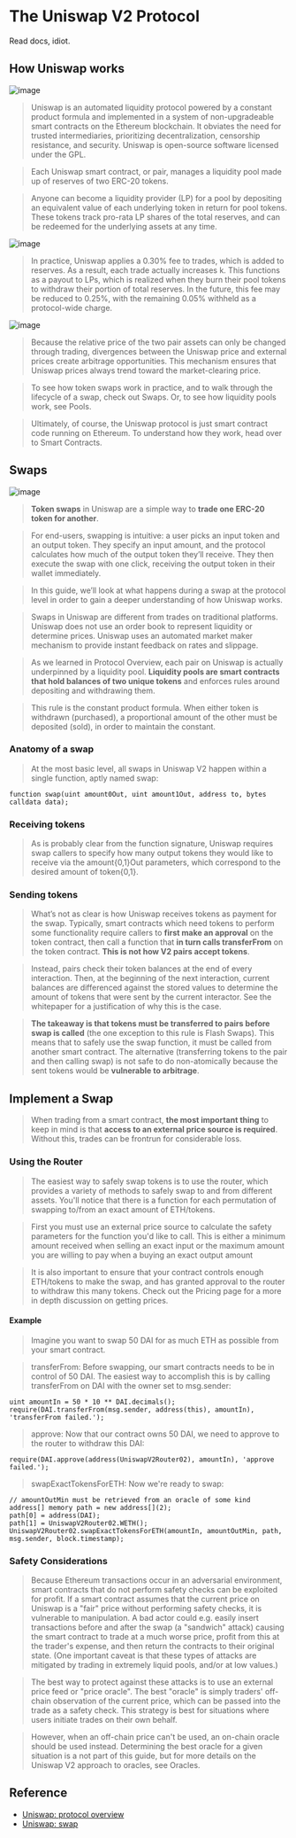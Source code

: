 # The Uniswap V2 Protocol

Read docs, idiot.

## How Uniswap works

![image](https://user-images.githubusercontent.com/83855174/179388798-518a068f-2607-490d-8ffd-e921002d7086.png)

> Uniswap is an automated liquidity protocol powered by a constant product formula and implemented in a system of non-upgradeable smart contracts on the Ethereum blockchain. It obviates the need for trusted intermediaries, prioritizing decentralization, censorship resistance, and security. Uniswap is open-source software licensed under the GPL.

> Each Uniswap smart contract, or pair, manages a liquidity pool made up of reserves of two ERC-20 tokens.

> Anyone can become a liquidity provider (LP) for a pool by depositing an equivalent value of each underlying token in return for pool tokens. These tokens track pro-rata LP shares of the total reserves, and can be redeemed for the underlying assets at any time.

![image](https://user-images.githubusercontent.com/83855174/179388957-1b76dcee-997c-47a8-8561-c118224d0d20.png)

> In practice, Uniswap applies a 0.30% fee to trades, which is added to reserves. As a result, each trade actually increases k. This functions as a payout to LPs, which is realized when they burn their pool tokens to withdraw their portion of total reserves. In the future, this fee may be reduced to 0.25%, with the remaining 0.05% withheld as a protocol-wide charge.

![image](https://user-images.githubusercontent.com/83855174/179389122-270996ce-8333-478a-8f58-d37873313178.png)

> Because the relative price of the two pair assets can only be changed through trading, divergences between the Uniswap price and external prices create arbitrage opportunities. This mechanism ensures that Uniswap prices always trend toward the market-clearing price.

> To see how token swaps work in practice, and to walk through the lifecycle of a swap, check out Swaps. Or, to see how liquidity pools work, see Pools.

> Ultimately, of course, the Uniswap protocol is just smart contract code running on Ethereum. To understand how they work, head over to Smart Contracts.

## Swaps

![image](https://user-images.githubusercontent.com/83855174/179389397-0c2627d9-679d-4126-b86e-8a97058731c9.png)

> **Token swaps** in Uniswap are a simple way to **trade one ERC-20 token for another**.

> For end-users, swapping is intuitive: a user picks an input token and an output token. They specify an input amount, and the protocol calculates how much of the output token they’ll receive. They then execute the swap with one click, receiving the output token in their wallet immediately.

> In this guide, we’ll look at what happens during a swap at the protocol level in order to gain a deeper understanding of how Uniswap works.

> Swaps in Uniswap are different from trades on traditional platforms. Uniswap does not use an order book to represent liquidity or determine prices. Uniswap uses an automated market maker mechanism to provide instant feedback on rates and slippage.

> As we learned in Protocol Overview, each pair on Uniswap is actually underpinned by a liquidity pool. **Liquidity pools are smart contracts that hold balances of two unique tokens** and enforces rules around depositing and withdrawing them.

> This rule is the constant product formula. When either token is withdrawn (purchased), a proportional amount of the other must be deposited (sold), in order to maintain the constant.

### Anatomy of a swap

> At the most basic level, all swaps in Uniswap V2 happen within a single function, aptly named swap:

```solidity
function swap(uint amount0Out, uint amount1Out, address to, bytes calldata data);
```

### Receiving tokens

> As is probably clear from the function signature, Uniswap requires swap callers to specify how many output tokens they would like to receive via the amount{0,1}Out parameters, which correspond to the desired amount of token{0,1}.

### Sending tokens

> What’s not as clear is how Uniswap receives tokens as payment for the swap. Typically, smart contracts which need tokens to perform some functionality require callers to **first make an approval** on the token contract, then call a function that **in turn calls transferFrom** on the token contract. **This is not how V2 pairs accept tokens**.

> Instead, pairs check their token balances at the end of every interaction. Then, at the beginning of the next interaction, current balances are differenced against the stored values to determine the amount of tokens that were sent by the current interactor. See the whitepaper for a justification of why this is the case.

> **The takeaway is that tokens must be transferred to pairs before swap is called** (the one exception to this rule is Flash Swaps). This means that to safely use the swap function, it must be called from another smart contract. The alternative (transferring tokens to the pair and then calling swap) is not safe to do non-atomically because the sent tokens would be **vulnerable to arbitrage**.

## Implement a Swap

> When trading from a smart contract, **the most important thing** to keep in mind is that **access to an external price source is required**. Without this, trades can be frontrun for considerable loss.

### Using the Router

> The easiest way to safely swap tokens is to use the router, which provides a variety of methods to safely swap to and from different assets. You'll notice that there is a function for each permutation of swapping to/from an exact amount of ETH/tokens.

> First you must use an external price source to calculate the safety parameters for the function you'd like to call. This is either a minimum amount received when selling an exact input or the maximum amount you are willing to pay when a buying an exact output amount

> It is also important to ensure that your contract controls enough ETH/tokens to make the swap, and has granted approval to the router to withdraw this many tokens. Check out the Pricing page for a more in depth discussion on getting prices.

#### Example

> Imagine you want to swap 50 DAI for as much ETH as possible from your smart contract.

> transferFrom: Before swapping, our smart contracts needs to be in control of 50 DAI. The easiest way to accomplish this is by calling transferFrom on DAI with the owner set to msg.sender:

```solidity
uint amountIn = 50 * 10 ** DAI.decimals();
require(DAI.transferFrom(msg.sender, address(this), amountIn), 'transferFrom failed.');
```

> approve: Now that our contract owns 50 DAI, we need to approve to the router to withdraw this DAI:

```solidity
require(DAI.approve(address(UniswapV2Router02), amountIn), 'approve failed.');
```

> swapExactTokensForETH: Now we're ready to swap:

```solidity
// amountOutMin must be retrieved from an oracle of some kind
address[] memory path = new address[](2);
path[0] = address(DAI);
path[1] = UniswapV2Router02.WETH();
UniswapV2Router02.swapExactTokensForETH(amountIn, amountOutMin, path, msg.sender, block.timestamp);
```

### Safety Considerations

> Because Ethereum transactions occur in an adversarial environment, smart contracts that do not perform safety checks can be exploited for profit. If a smart contract assumes that the current price on Uniswap is a "fair" price without performing safety checks, it is vulnerable to manipulation. A bad actor could e.g. easily insert transactions before and after the swap (a "sandwich" attack) causing the smart contract to trade at a much worse price, profit from this at the trader's expense, and then return the contracts to their original state. (One important caveat is that these types of attacks are mitigated by trading in extremely liquid pools, and/or at low values.)

> The best way to protect against these attacks is to use an external price feed or "price oracle". The best "oracle" is simply traders' off-chain observation of the current price, which can be passed into the trade as a safety check. This strategy is best for situations where users initiate trades on their own behalf.

> However, when an off-chain price can't be used, an on-chain oracle should be used instead. Determining the best oracle for a given situation is a not part of this guide, but for more details on the Uniswap V2 approach to oracles, see Oracles.

## Reference

- [Uniswap: protocol overview](https://docs.uniswap.org/protocol/V2/concepts/protocol-overview/how-uniswap-works)
- [Uniswap: swap](https://docs.uniswap.org/protocol/V2/concepts/core-concepts/swaps)
